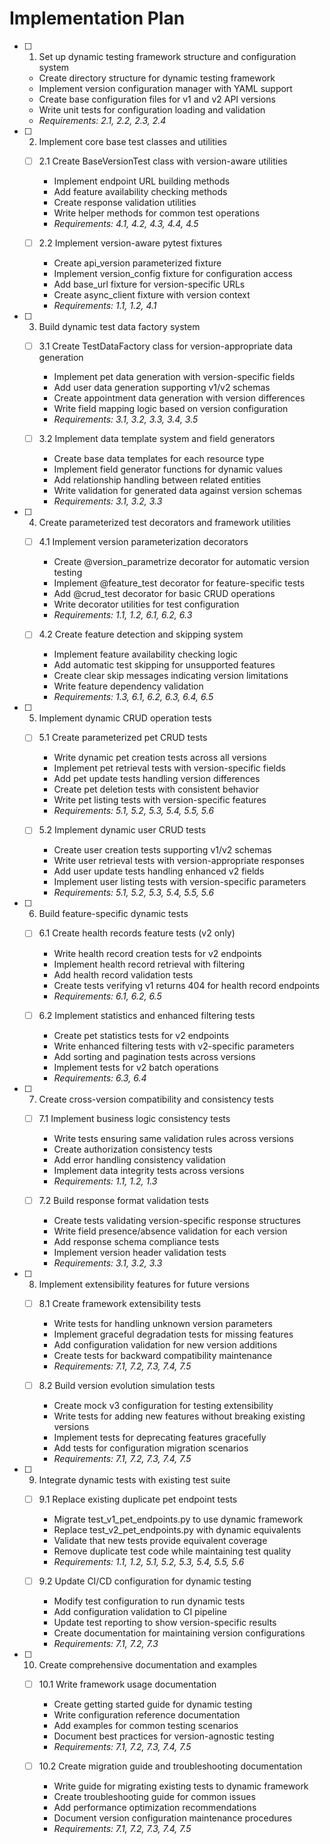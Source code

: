 # Implementation Plan

- [ ] 1. Set up dynamic testing framework structure and configuration system
  - Create directory structure for dynamic testing framework
  - Implement version configuration manager with YAML support
  - Create base configuration files for v1 and v2 API versions
  - Write unit tests for configuration loading and validation
  - _Requirements: 2.1, 2.2, 2.3, 2.4_

- [ ] 2. Implement core base test classes and utilities
  - [ ] 2.1 Create BaseVersionTest class with version-aware utilities
    - Implement endpoint URL building methods
    - Add feature availability checking methods
    - Create response validation utilities
    - Write helper methods for common test operations
    - _Requirements: 4.1, 4.2, 4.3, 4.4, 4.5_

  - [ ] 2.2 Implement version-aware pytest fixtures
    - Create api_version parameterized fixture
    - Implement version_config fixture for configuration access
    - Add base_url fixture for version-specific URLs
    - Create async_client fixture with version context
    - _Requirements: 1.1, 1.2, 4.1_

- [ ] 3. Build dynamic test data factory system
  - [ ] 3.1 Create TestDataFactory class for version-appropriate data generation
    - Implement pet data generation with version-specific fields
    - Add user data generation supporting v1/v2 schemas
    - Create appointment data generation with version differences
    - Write field mapping logic based on version configuration
    - _Requirements: 3.1, 3.2, 3.3, 3.4, 3.5_

  - [ ] 3.2 Implement data template system and field generators
    - Create base data templates for each resource type
    - Implement field generator functions for dynamic values
    - Add relationship handling between related entities
    - Write validation for generated data against version schemas
    - _Requirements: 3.1, 3.2, 3.3_

- [ ] 4. Create parameterized test decorators and framework utilities
  - [ ] 4.1 Implement version parameterization decorators
    - Create @version_parametrize decorator for automatic version testing
    - Implement @feature_test decorator for feature-specific tests
    - Add @crud_test decorator for basic CRUD operations
    - Write decorator utilities for test configuration
    - _Requirements: 1.1, 1.2, 6.1, 6.2, 6.3_

  - [ ] 4.2 Create feature detection and skipping system
    - Implement feature availability checking logic
    - Add automatic test skipping for unsupported features
    - Create clear skip messages indicating version limitations
    - Write feature dependency validation
    - _Requirements: 1.3, 6.1, 6.2, 6.3, 6.4, 6.5_

- [ ] 5. Implement dynamic CRUD operation tests
  - [ ] 5.1 Create parameterized pet CRUD tests
    - Write dynamic pet creation tests across all versions
    - Implement pet retrieval tests with version-specific fields
    - Add pet update tests handling version differences
    - Create pet deletion tests with consistent behavior
    - Write pet listing tests with version-specific features
    - _Requirements: 5.1, 5.2, 5.3, 5.4, 5.5, 5.6_

  - [ ] 5.2 Implement dynamic user CRUD tests
    - Create user creation tests supporting v1/v2 schemas
    - Write user retrieval tests with version-appropriate responses
    - Add user update tests handling enhanced v2 fields
    - Implement user listing tests with version-specific parameters
    - _Requirements: 5.1, 5.2, 5.3, 5.4, 5.5, 5.6_

- [ ] 6. Build feature-specific dynamic tests
  - [ ] 6.1 Create health records feature tests (v2 only)
    - Write health record creation tests for v2 endpoints
    - Implement health record retrieval with filtering
    - Add health record validation tests
    - Create tests verifying v1 returns 404 for health record endpoints
    - _Requirements: 6.1, 6.2, 6.5_

  - [ ] 6.2 Implement statistics and enhanced filtering tests
    - Create pet statistics tests for v2 endpoints
    - Write enhanced filtering tests with v2-specific parameters
    - Add sorting and pagination tests across versions
    - Implement tests for v2 batch operations
    - _Requirements: 6.3, 6.4_

- [ ] 7. Create cross-version compatibility and consistency tests
  - [ ] 7.1 Implement business logic consistency tests
    - Write tests ensuring same validation rules across versions
    - Create authorization consistency tests
    - Add error handling consistency validation
    - Implement data integrity tests across versions
    - _Requirements: 1.1, 1.2, 1.3_

  - [ ] 7.2 Build response format validation tests
    - Create tests validating version-specific response structures
    - Write field presence/absence validation for each version
    - Add response schema compliance tests
    - Implement version header validation tests
    - _Requirements: 3.1, 3.2, 3.3_

- [ ] 8. Implement extensibility features for future versions
  - [ ] 8.1 Create framework extensibility tests
    - Write tests for handling unknown version parameters
    - Implement graceful degradation tests for missing features
    - Add configuration validation for new version additions
    - Create tests for backward compatibility maintenance
    - _Requirements: 7.1, 7.2, 7.3, 7.4, 7.5_

  - [ ] 8.2 Build version evolution simulation tests
    - Create mock v3 configuration for testing extensibility
    - Write tests for adding new features without breaking existing versions
    - Implement tests for deprecating features gracefully
    - Add tests for configuration migration scenarios
    - _Requirements: 7.1, 7.2, 7.3, 7.4, 7.5_

- [ ] 9. Integrate dynamic tests with existing test suite
  - [ ] 9.1 Replace existing duplicate pet endpoint tests
    - Migrate test_v1_pet_endpoints.py to use dynamic framework
    - Replace test_v2_pet_endpoints.py with dynamic equivalents
    - Validate that new tests provide equivalent coverage
    - Remove duplicate test code while maintaining test quality
    - _Requirements: 1.1, 1.2, 5.1, 5.2, 5.3, 5.4, 5.5, 5.6_

  - [ ] 9.2 Update CI/CD configuration for dynamic testing
    - Modify test configuration to run dynamic tests
    - Add configuration validation to CI pipeline
    - Update test reporting to show version-specific results
    - Create documentation for maintaining version configurations
    - _Requirements: 7.1, 7.2, 7.3_

- [ ] 10. Create comprehensive documentation and examples
  - [ ] 10.1 Write framework usage documentation
    - Create getting started guide for dynamic testing
    - Write configuration reference documentation
    - Add examples for common testing scenarios
    - Document best practices for version-agnostic testing
    - _Requirements: 7.1, 7.2, 7.3, 7.4, 7.5_

  - [ ] 10.2 Create migration guide and troubleshooting documentation
    - Write guide for migrating existing tests to dynamic framework
    - Create troubleshooting guide for common issues
    - Add performance optimization recommendations
    - Document version configuration maintenance procedures
    - _Requirements: 7.1, 7.2, 7.3, 7.4, 7.5_